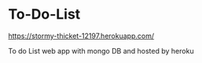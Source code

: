 # To-Do-List
https://stormy-thicket-12197.herokuapp.com/

To do List web app with mongo DB and hosted by heroku
